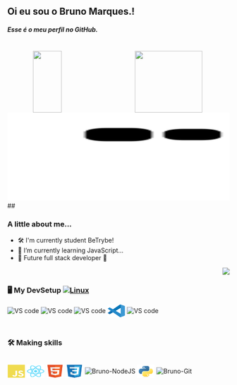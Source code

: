 ## **Oi eu sou o Bruno Marques.!**
##### _Esse é o meu perfil no GitHub._ 
 <link rel="stylesheet" href="https://cdn.jsdelivr.net/gh/devicons/devicon@v2.13.0/devicon.min.css">
 <div style="display: inline" align="center"><br>
 
 <div style="display: inline_block" >
  <a href="https://github.com/blmarquess">
  <img height="140px" align="right" width="55%" margin="0" padding="5px" src="https://github-readme-stats.vercel.app/api/top-langs/?username=blmarquess&layout=compact&langs_count=7&theme=gotham"/>
  </a>
</div>
  
 <div style="display: inline_block" >
  <a href="https://github.com/blmarquess">
  <img height="140px" width="36%" align="left" margin="0" padding="5px" src="https://github-readme-stats.vercel.app/api?username=blmarquess&show_icons=true&theme=gotham&include_all_commits=true&count_private=true"/> 
  </a>
</div>  

</div> 
<br />

<div>
<a href="https://github.com/blmarquess">
<img height="200em" width="100%"aling="center" src="https://raw.githubusercontent.com/rafaballerini/rafaballerini/output/github-contribution-grid-snake.svg" />
</a>
</div>

<div >
##

<div align="left" width="40%">

### **A little about me...**
- 🛠 I'm currently student BeTrybe!
- 🌱 I’m currently learning JavaScript...
- 🤞 Future full stack developer 🚀

</div>

<div style="float:right" align="right">
<img height="250em" align="reight" src="https://i.giphy.com/media/heIX5HfWgEYlW/giphy.webp" /> 
</div>
</div>	
<br />

### 🖥️ My DevSetup [![Linux](https://svgshare.com/i/Zhy.svg)](https://svgshare.com/i/Zhy.svg)

<div id="setup" >
<img align="center" alt="VS code" height="30" width="40" src="https://cdn.jsdelivr.net/gh/devicons/devicon/icons/bash/bash-plain.svg">
<img align="center" alt="VS code" height="30" width="40" src="https://cdn.jsdelivr.net/gh/devicons/devicon/icons/debian/debian-plain.svg">
<img align="center" alt="VS code" height="30" width="40" src="https://cdn.jsdelivr.net/gh/devicons/devicon/icons/firefox/firefox-plain.svg">
<img align="center" alt="VS code" height="30" width="40" src="https://raw.githubusercontent.com/devicons/devicon/9f4f5cdb393299a81125eb5127929ea7bfe42889/icons/vscode/vscode-original.svg">
<img align="center" alt="VS code" height="30" width="40" src="https://cdn.jsdelivr.net/gh/devicons/devicon/icons/github/github-original.svg">
<br>
</div><br />

##

### 🛠 Making skills
<div style="display: inline_block"><br>
  <img align="center" alt="Bruno-Js" height="30" width="40" src="https://raw.githubusercontent.com/devicons/devicon/master/icons/javascript/javascript-plain.svg">
  <img align="center" alt="Bruno-React" height="30" width="40" src="https://raw.githubusercontent.com/devicons/devicon/master/icons/react/react-original.svg">
  <img align="center" alt="Bruno-HTML" height="30" width="40" src="https://raw.githubusercontent.com/devicons/devicon/master/icons/html5/html5-original.svg">
  <img align="center" alt="Bruno-CSS" height="30" width="40" src="https://raw.githubusercontent.com/devicons/devicon/master/icons/css3/css3-original.svg">
	<img align="center" alt="Bruno-NodeJS" height="30" width="40" src="https://cdn.jsdelivr.net/gh/devicons/devicon/icons/nodejs/nodejs-original.svg">
	<img align="center" alt="Bruno-Python" height="30" width="40" src="https://raw.githubusercontent.com/devicons/devicon/master/icons/python/python-original.svg">
	<img align="center" alt="Bruno-Git" height="30" width="40" src="https://cdn.jsdelivr.net/gh/devicons/devicon/icons/git/git-plain.svg">
</div>

